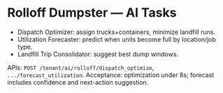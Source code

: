 # Rolloff Dumpster — AI Tasks

- Dispatch Optimizer: assign trucks+containers, minimize landfill runs.
- Utilization Forecaster: predict when units become full by location/job type.
- Landfill Trip Consolidator: suggest best dump windows.

APIs: `POST /tenant/ai/rolloff/dispatch_optimize`, `.../forecast_utilization`.
Acceptance: optimization under 8s; forecast includes confidence and next-action suggestion.
